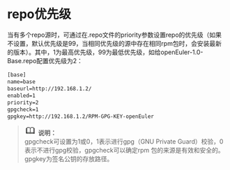 # repo优先级<a name="ZH-CN_TOPIC_0183245397"></a>

当有多个repo源时，可通过在.repo文件的priority参数设置repo的优先级（如果不设置，默认优先级是99，当相同优先级的源中存在相同rpm包时，会安装最新的版本）。其中，1为最高优先级，99为最低优先级，如给openEuler-1.0-Base.repo配置优先级为2：

```
[base]
name=base
baseurl=http://192.168.1.2/
enabled=1
priority=2
gpgcheck=1
gpgkey=http://192.168.1.2/RPM-GPG-KEY-openEuler
```

>![](./public_sys-resources/icon-note.gif) **说明：**   
>gpgcheck可设置为1或0，1表示进行gpg（GNU Private Guard）校验，0表示不进行gpg校验，gpgcheck可以确定rpm 包的来源是有效和安全的。  
>gpgkey为签名公钥的存放路径。  

